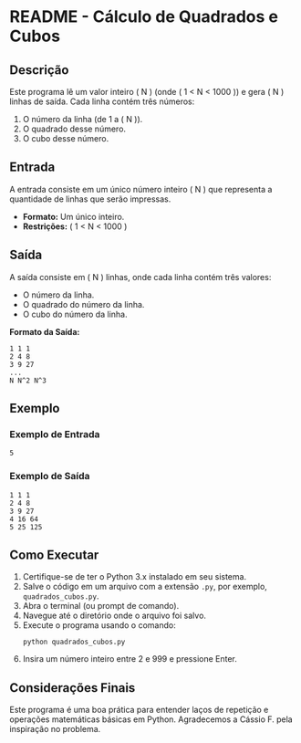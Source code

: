 # README - Cálculo de Quadrados e Cubos

## Descrição
Este programa lê um valor inteiro \( N \) (onde \( 1 < N < 1000 \)) e gera \( N \) linhas de saída. Cada linha contém três números:
1. O número da linha (de 1 a \( N \)).
2. O quadrado desse número.
3. O cubo desse número.

## Entrada
A entrada consiste em um único número inteiro \( N \) que representa a quantidade de linhas que serão impressas.

- **Formato:** Um único inteiro.
- **Restrições:** \( 1 < N < 1000 \)

## Saída
A saída consiste em \( N \) linhas, onde cada linha contém três valores:
- O número da linha.
- O quadrado do número da linha.
- O cubo do número da linha.

**Formato da Saída:**
```
1 1 1
2 4 8
3 9 27
...
N N^2 N^3
```

## Exemplo

### Exemplo de Entrada
```
5
```

### Exemplo de Saída
```
1 1 1
2 4 8
3 9 27
4 16 64
5 25 125
```

## Como Executar
1. Certifique-se de ter o Python 3.x instalado em seu sistema.
2. Salve o código em um arquivo com a extensão `.py`, por exemplo, `quadrados_cubos.py`.
3. Abra o terminal (ou prompt de comando).
4. Navegue até o diretório onde o arquivo foi salvo.
5. Execute o programa usando o comando:
   ```
   python quadrados_cubos.py
   ```
6. Insira um número inteiro entre 2 e 999 e pressione Enter.

## Considerações Finais
Este programa é uma boa prática para entender laços de repetição e operações matemáticas básicas em Python. Agradecemos a Cássio F. pela inspiração no problema.
